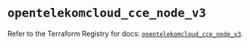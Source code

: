 # `opentelekomcloud_cce_node_v3`

Refer to the Terraform Registry for docs: [`opentelekomcloud_cce_node_v3`](https://registry.terraform.io/providers/opentelekomcloud/opentelekomcloud/1.36.4/docs/resources/cce_node_v3).
